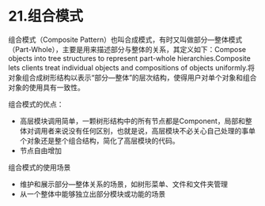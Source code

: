 # 21.组合模式

组合模式（Composite Pattern）也叫合成模式，有时又叫做部分—整体模式（Part-Whole），主要是用来描述部分与整体的关系，其定义如下：Compose objects into tree structures to represent part-whole hierarchies.Composite lets clients treat individual objects and compositions of objects uniformly.将对象组合成树形结构以表示“部分—整体”的层次结构，使得用户对单个对象和组合对象的使用具有一致性。

组合模式的优点：

+ 高层模块调用简单，一颗树形结构中的所有节点都是Component，局部和整体对调用者来说没有任何区别，也就是说，高层模块不必关心自己处理的事单个对象还是整个组合结构，简化了高层模块的代码。
+ 节点自由增加

组合模式的使用场景

+ 维护和展示部分—整体关系的场景，如树形菜单、文件和文件夹管理
+ 从一个整体中能够独立出部分模块或功能的场景
